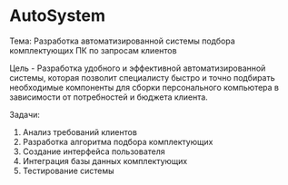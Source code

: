 # AutoSystem
Тема: Разработка автоматизированной системы подбора комплектующих ПК по запросам клиентов

Цель - Разработка удобного и эффективной автоматизированной системы, которая позволит специалисту быстро и точно подбирать необходимые компоненты для сборки персонального компьютера в зависимости от потребностей и бюджета клиента.

Задачи:
1) Анализ требований клиентов
2) Разработка алгоритма подбора комплектующих
3) Создание интерфейса пользователя
4) Интеграция базы данных комплектующих
5) Тестирование системы
